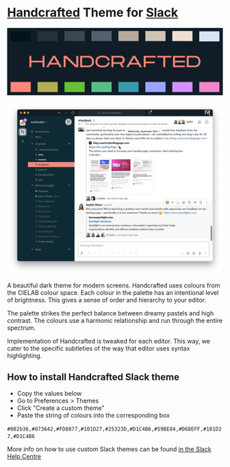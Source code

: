 # [Handcrafted](https://hand.engineering/handcrafted) Theme for [Slack](https://slack.com)

![handcrafted](https://github.com/lewisflude/HandcraftedSlack/raw/main/images/handcrafted-banner-half.png)

![Screenshot](https://github.com/lewisflude/HandcraftedSlack/raw/main/images/slack-screenshot.png)

A beautiful dark theme for modern screens. Handcrafted uses colours from the CIELAB colour space. Each colour in the palette has an intentional level of brightness. This gives a sense of order and hierarchy to your editor.

The palette strikes the perfect balance between dreamy pastels and high contrast. The colours use a harmonic relationship and run through the entire spectrum.

Implementation of Handcrafted is tweaked for each editor. This way, we cater to the specific subtleties of the way that editor uses syntax highlighting.

## How to install Handcrafted Slack theme

- Copy the values below
- Go to Preferences > Themes
- Click "Create a custom theme"
- Paste the string of colours into the corresponding box

`#002b36,#073642,#FD8877,#101D27,#25323D,#D1C4B6,#59BE84,#D68EFF,#101D27,#D1C4B6`

More info on how to use custom Slack themes can be found [in the Slack Help Centre](https://slack.com/intl/en-gb/help/articles/205166337-Change-your-Slack-theme)
